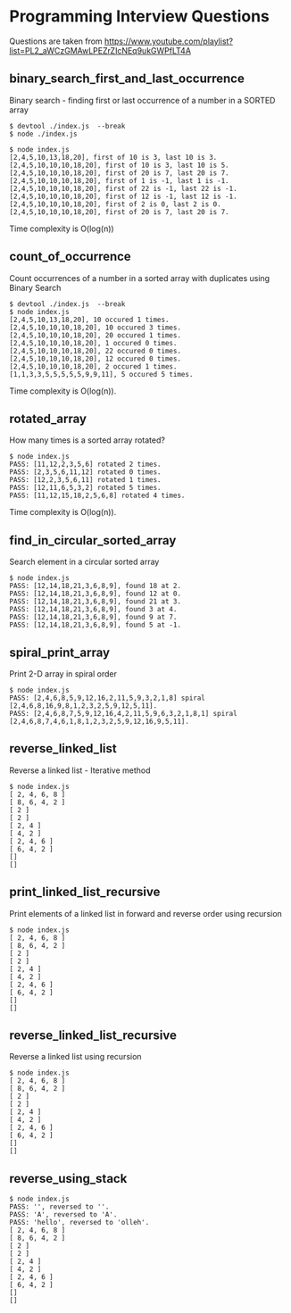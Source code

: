 # Programming Interview Questions

Questions are taken from https://www.youtube.com/playlist?list=PL2_aWCzGMAwLPEZrZIcNEq9ukGWPfLT4A



## binary_search_first_and_last_occurrence
Binary search - finding first or last occurrence of a number in a SORTED array
```
$ devtool ./index.js  --break
$ node ./index.js

$ node index.js
[2,4,5,10,13,18,20], first of 10 is 3, last 10 is 3.
[2,4,5,10,10,10,18,20], first of 10 is 3, last 10 is 5.
[2,4,5,10,10,10,18,20], first of 20 is 7, last 20 is 7.
[2,4,5,10,10,10,18,20], first of 1 is -1, last 1 is -1.
[2,4,5,10,10,10,18,20], first of 22 is -1, last 22 is -1.
[2,4,5,10,10,10,18,20], first of 12 is -1, last 12 is -1.
[2,4,5,10,10,10,18,20], first of 2 is 0, last 2 is 0.
[2,4,5,10,10,10,18,20], first of 20 is 7, last 20 is 7.
```
Time complexity is O(log(n))

## count_of_occurrence
Count occurrences of a number in a sorted array with duplicates using Binary Search
```
$ devtool ./index.js  --break
$ node index.js
[2,4,5,10,13,18,20], 10 occured 1 times.
[2,4,5,10,10,10,18,20], 10 occured 3 times.
[2,4,5,10,10,10,18,20], 20 occured 1 times.
[2,4,5,10,10,10,18,20], 1 occured 0 times.
[2,4,5,10,10,10,18,20], 22 occured 0 times.
[2,4,5,10,10,10,18,20], 12 occured 0 times.
[2,4,5,10,10,10,18,20], 2 occured 1 times.
[1,1,3,3,5,5,5,5,5,9,9,11], 5 occured 5 times.
```
Time complexity is O(log(n)).

## rotated_array
How many times is a sorted array rotated?
```
$ node index.js
PASS: [11,12,2,3,5,6] rotated 2 times.
PASS: [2,3,5,6,11,12] rotated 0 times.
PASS: [12,2,3,5,6,11] rotated 1 times.
PASS: [12,11,6,5,3,2] rotated 5 times.
PASS: [11,12,15,18,2,5,6,8] rotated 4 times.
```
Time complexity is O(log(n)).

## find_in_circular_sorted_array
Search element in a circular sorted array
```
$ node index.js
PASS: [12,14,18,21,3,6,8,9], found 18 at 2.
PASS: [12,14,18,21,3,6,8,9], found 12 at 0.
PASS: [12,14,18,21,3,6,8,9], found 21 at 3.
PASS: [12,14,18,21,3,6,8,9], found 3 at 4.
PASS: [12,14,18,21,3,6,8,9], found 9 at 7.
PASS: [12,14,18,21,3,6,8,9], found 5 at -1.
```

## spiral_print_array
Print 2-D array in spiral order
```
$ node index.js
PASS: [2,4,6,8,5,9,12,16,2,11,5,9,3,2,1,8] spiral [2,4,6,8,16,9,8,1,2,3,2,5,9,12,5,11].
PASS: [2,4,6,8,7,5,9,12,16,4,2,11,5,9,6,3,2,1,8,1] spiral [2,4,6,8,7,4,6,1,8,1,2,3,2,5,9,12,16,9,5,11].
```

## reverse_linked_list
Reverse a linked list - Iterative method
```
$ node index.js
[ 2, 4, 6, 8 ]
[ 8, 6, 4, 2 ]
[ 2 ]
[ 2 ]
[ 2, 4 ]
[ 4, 2 ]
[ 2, 4, 6 ]
[ 6, 4, 2 ]
[]
[]
```

## print_linked_list_recursive
Print elements of a linked list in forward and reverse order using recursion
```
$ node index.js
[ 2, 4, 6, 8 ]
[ 8, 6, 4, 2 ]
[ 2 ]
[ 2 ]
[ 2, 4 ]
[ 4, 2 ]
[ 2, 4, 6 ]
[ 6, 4, 2 ]
[]
[]
```

## reverse_linked_list_recursive
Reverse a linked list using recursion
```
$ node index.js
[ 2, 4, 6, 8 ]
[ 8, 6, 4, 2 ]
[ 2 ]
[ 2 ]
[ 2, 4 ]
[ 4, 2 ]
[ 2, 4, 6 ]
[ 6, 4, 2 ]
[]
[]
```

## reverse_using_stack
```
$ node index.js
PASS: '', reversed to ''.
PASS: 'A', reversed to 'A'.
PASS: 'hello', reversed to 'olleh'.
[ 2, 4, 6, 8 ]
[ 8, 6, 4, 2 ]
[ 2 ]
[ 2 ]
[ 2, 4 ]
[ 4, 2 ]
[ 2, 4, 6 ]
[ 6, 4, 2 ]
[]
[]
```
